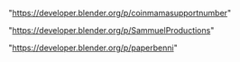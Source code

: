 "https://developer.blender.org/p/coinmamasupportnumber"

"https://developer.blender.org/p/SammuelProductions"

"https://developer.blender.org/p/paperbenni"

